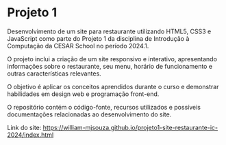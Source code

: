 # Projeto 1
Desenvolvimento de um site para restaurante utilizando HTML5, CSS3 e JavaScript como parte do Projeto 1 da disciplina de Introdução à Computação da CESAR School no período 2024.1.

O projeto inclui a criação de um site responsivo e interativo, apresentando informações sobre o restaurante, seu menu, horário de funcionamento e outras características relevantes.

O objetivo é aplicar os conceitos aprendidos durante o curso e demonstrar habilidades em design web e programação front-end.

O repositório contém o código-fonte, recursos utilizados e possíveis documentações relacionadas ao desenvolvimento do site.

Link do site: https://william-mjsouza.github.io/projeto1-site-restaurante-ic-2024/index.html
